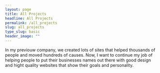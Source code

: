 ```yaml
---
layout: page
title: All Projects
headline: All Projects
permalink: /all_projects
slug: all_projects
type_slug: basic
header_image: ""
---
```


In my previouw company, we created lots of sites that helped thousands of people and moved hundreds of causes. Now, I want to continue my job of helping people to put their businesses names out there with good design and hight quality websites that show their goals and personality.